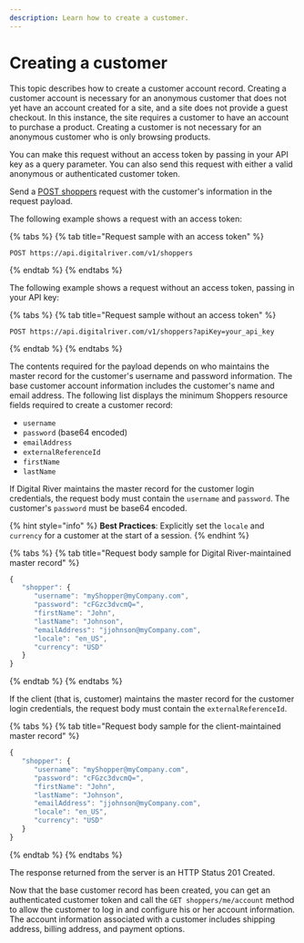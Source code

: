 ```yaml
---
description: Learn how to create a customer.
---
```


# Creating a customer

This topic describes how to create a customer account record. Creating a customer account is necessary for an anonymous customer that does not yet have an account created for a site, and a site does not provide a guest checkout. In this instance, the site requires a customer to have an account to purchase a product. Creating a customer is not necessary for an anonymous customer who is only browsing products.

You can make this request without an access token by passing in your API key as a query parameter. You can also send this request with either a valid anonymous or authenticated customer token.

Send a [POST shoppers](https://www.digitalriver.com/docs/commerce-api-reference/#tag/Shoppers/paths/\~1v1\~1shoppers/post) request with the customer's information in the request payload.

The following example shows a request with an access token:

{% tabs %}
{% tab title="Request sample with an access token" %}
```http
POST https://api.digitalriver.com/v1/shoppers 
```
{% endtab %}
{% endtabs %}

The following example shows a request without an access token, passing in your API key:

{% tabs %}
{% tab title="Request sample without an access token" %}
```http
POST https://api.digitalriver.com/v1/shoppers?apiKey=your_api_key
```
{% endtab %}
{% endtabs %}

The contents required for the payload depends on who maintains the master record for the customer's username and password information. The base customer account information includes the customer's name and email address. The following list displays the minimum Shoppers resource fields required to create a customer record:

* `username`
* `password` (base64 encoded)
* `emailAddress`
* `externalReferenceId`
* `firstName`
* `lastName`

If Digital River maintains the master record for the customer login credentials, the request body must contain the `username` and `password`. The customer's `password` must be base64 encoded.

{% hint style="info" %}
**Best Practices**: Explicitly set the `locale` and `currency` for a customer at the start of a session.
{% endhint %}

{% tabs %}
{% tab title="Request body sample for Digital River-maintained master record" %}
```javascript
{
   "shopper": {
      "username": "myShopper@myCompany.com",
      "password": "cFGzc3dvcmQ=",
      "firstName": "John",
      "lastName": "Johnson",
      "emailAddress": "jjohnson@myCompany.com",
      "locale": "en_US",
      "currency": "USD"
   }
}
```
{% endtab %}
{% endtabs %}

If the client (that is, customer) maintains the master record for the customer login credentials, the request body must contain the `externalReferenceId`.

{% tabs %}
{% tab title="Request body sample for the client-maintained master record" %}
```javascript
{
   "shopper": {
      "username": "myShopper@myCompany.com",
      "password": "cFGzc3dvcmQ=",
      "firstName": "John",
      "lastName": "Johnson",
      "emailAddress": "jjohnson@myCompany.com",
      "locale": "en_US",
      "currency": "USD"
   }
}
```
{% endtab %}
{% endtabs %}

The response returned from the server is an HTTP Status 201 Created.

Now that the base customer record has been created, you can get an authenticated customer token and call the `GET shoppers/me/account` method to allow the customer to log in and configure his or her account information. The account information associated with a customer includes shipping address, billing address, and payment options.
